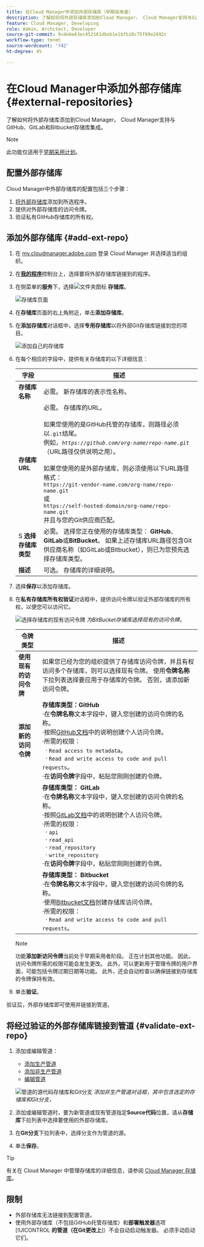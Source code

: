 ```yaml
---
title: 在Cloud Manager中添加外部存储库（早期采用者）
description: 了解如何将外部存储库添加到Cloud Manager。 Cloud Manager支持与GitHub、GitLab和Bitbucket存储库集成。
feature: Cloud Manager, Developing
role: Admin, Architect, Developer
source-git-commit: 9cde6e63ec452161dbeb1e1bfb10c75f89e2692c
workflow-type: tm+mt
source-wordcount: '742'
ht-degree: 4%

---
```



# 在Cloud Manager中添加外部存储库 {#external-repositories}

了解如何将外部存储库添加到Cloud Manager。 Cloud Manager支持与GitHub、GitLab和Bitbucket存储库集成。

>[!NOTE]
>
>此功能仅适用于[早期采用计划](/help/implementing/cloud-manager/release-notes/current.md#early-adoption)。

## 配置外部存储库

Cloud Manager中外部存储库的配置包括三个步骤：

1. [将外部存储库](#add-external-repo)添加到所选程序。
1. 提供对外部存储库的访问令牌。
1. 验证私有GitHub存储库的所有权。


## 添加外部存储库 {#add-ext-repo}

1. 在 [my.cloudmanager.adobe.com](https://my.cloudmanager.adobe.com/) 登录 Cloud Manager 并选择适当的组织。

1. 在&#x200B;**[我的程序](/help/implementing/cloud-manager/navigation.md#my-programs)**&#x200B;控制台上，选择要将外部存储库链接到的程序。

1. 在侧菜单的&#x200B;**服务**&#x200B;下，选择![文件夹图标](https://spectrum.adobe.com/static/icons/workflow_18/Smock_Folder_18_N.svg) **存储库**。

   ![存储库页面](/help/implementing/cloud-manager/managing-code/assets/repositories-tab.png)

1. 在&#x200B;**存储库**&#x200B;页面的右上角附近，单击&#x200B;**添加存储库**。

1. 在&#x200B;**添加存储库**&#x200B;对话框中，选择&#x200B;**专用存储库**&#x200B;以将外部Git存储库链接到您的项目。

   ![添加自己的存储库](/help/implementing/cloud-manager/managing-code/assets/repositories-private-repo-type.png)

1. 在每个相应的字段中，提供有关存储库的以下详细信息：

   | 字段 | 描述 |
   | --- | --- |
   | **存储库名称** | 必需。 新存储库的表示性名称。 |
   | **存储库URL** | 必需。 存储库的URL。<br><br>如果您使用的是GitHub托管的存储库，则路径必须以`.git`结尾。<br>例如，*`https://github.com/org-name/repo-name.git`* （URL路径仅供说明之用）。<br><br>如果您使用的是外部存储库，则必须使用以下URL路径格式：<br>`https://git-vendor-name.com/org-name/repo-name.git`<br>或<br>`https://self-hosted-domain/org-name/repo-name.git`<br>并且与您的Git供应商匹配。 |
   | S **选择存储库类型** | 必需。 选择您正在使用的存储库类型： **GitHub**、**GitLab**&#x200B;或&#x200B;**BitBucket**。 如果上述存储库URL路径包含Git供应商名称（如GitLab或Bitbucket），则已为您预先选择存储库类型。 |
   | **描述** | 可选。 存储库的详细说明。 |

1. 选择&#x200B;**保存**&#x200B;以添加存储库。

1. 在&#x200B;**私有存储库所有权验证**&#x200B;对话框中，提供访问令牌以验证外部存储库的所有权，以便您可以访问它。

   ![选择存储库的现有访问令牌](/help/implementing/cloud-manager/managing-code/assets/repositories-exisiting-access-token.png)
   *为BitBucket存储库选择现有的访问令牌。*

   | 令牌类型 | 描述 |
   | --- | --- |
   | **使用现有的访问令牌** | 如果您已经为您的组织提供了存储库访问令牌，并且有权访问多个存储库，则可以选择现有令牌。 使用&#x200B;**令牌名称**&#x200B;下拉列表选择要应用于存储库的令牌。 否则，请添加新访问令牌。 |
   | **添加新的访问令牌** | **存储库类型：GitHub**<br>·在&#x200B;**令牌名称**&#x200B;文本字段中，键入您创建的访问令牌的名称。<br>·按照[GitHub文档](https://docs.github.com/en/enterprise-server@3.14/authentication/keeping-your-account-and-data-secure/managing-your-personal-access-tokens)中的说明创建个人访问令牌。<br>·所需的权限：<br>  · `Read access to metadata`。<br>  · `Read and write access to code and pull requests`。<br>·在&#x200B;**访问令牌**&#x200B;字段中，粘贴您刚刚创建的令牌。 |
   |  | **存储库类型： GitLab**<br>·在&#x200B;**令牌名称**&#x200B;文本字段中，键入您创建的访问令牌的名称。<br>·按照[GitLab文档](https://docs.gitlab.com/ee/user/profile/personal_access_tokens.html)中的说明创建个人访问令牌。<br>·所需的权限：<br>  · `api`<br>  · `read_api`<br>  · `read_repository`<br>  · `write_repository`<br>·在&#x200B;**访问令牌**&#x200B;字段中，粘贴您刚刚创建的令牌。 |
   |  | **存储库类型： Bitbucket**<br>·在&#x200B;**令牌名称**&#x200B;文本字段中，键入您创建的访问令牌的名称。<br>·使用[Bitbucket文档](https://support.atlassian.com/bitbucket-cloud/docs/create-a-repository-access-token/)创建存储库访问令牌。<br>·所需的权限：<br>  · `Read and write access to code and pull requests`。 |

   >[!NOTE]
   >
   >功能&#x200B;**添加新访问令牌**&#x200B;当前处于早期采用者阶段。 正在计划其他功能。 因此，访问令牌所需的权限可能会发生更改。 此外，可以更新用于管理令牌的用户界面，可能包括令牌过期日期等功能。 此外，还会自动检查以确保链接到存储库的令牌保持有效。

1. 单击&#x200B;**验证**。

验证后，外部存储库即可使用并链接到管道。

## 将经过验证的外部存储库链接到管道 {#validate-ext-repo}

1. 添加或编辑管道：
   * [添加生产管道](/help/implementing/cloud-manager/configuring-pipelines/configuring-production-pipelines.md)
   * [添加非生产管道](/help/implementing/cloud-manager/configuring-pipelines/configuring-non-production-pipelines.md)
   * [编辑管道](/help/implementing/cloud-manager/configuring-pipelines/managing-pipelines.md#editing-pipelines)

   ![管道的源代码存储库和Git分支](/help/implementing/cloud-manager/managing-code/assets/pipeline-repo-gitbranch.png)
   *添加非生产管道对话框，其中包含选定的存储库和Git分支，*

1. 添加或编辑管道时，要为新管道或现有管道指定&#x200B;**Source代码**&#x200B;位置，请从&#x200B;**存储库**&#x200B;下拉列表中选择要使用的外部存储库。

1. 在&#x200B;**Git分支**&#x200B;下拉列表中，选择分支作为管道的源。

1. 单击&#x200B;**保存**。


>[!TIP]
>
>有关在 Cloud Manager 中管理存储库的详细信息，请参阅 [Cloud Manager 存储库](/help/implementing/cloud-manager/managing-code/managing-repositories.md)。


## 限制

* 外部存储库无法链接到配置管道。
* 使用外部存储库（不包括GitHub托管存储库）和&#x200B;**部署触发器**&#x200B;选项&#x200B;[!UICONTROL **的管道（在Git更改上**]）不会自动启动触发器。 必须手动启动它们。




